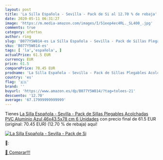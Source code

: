 ```yaml
---
layout: post
title: 'La Silla Española - Sevilla - Pack de Si al 12.70 % de rebaja'
date: 2020-05-11 06:31:27
image: 'https://m.media-amazon.com/images/I/51eep4ec4RL._SL400_.jpg'
comments: true
category: ofertas
author: ring
slug: 'B077Y5W814-es La Silla Española - Sevilla - Pack de Sillas Plegables...'
sku: 'B077Y5W814-es'
tags: [ 'la','española', ]
actualPrice: 61.5 EUR
currency: EUR
price: 61.5
comparePrice: 70.45 EUR
prodname: 'La Silla Española - Sevilla - Pack de Sillas Plegables Acolchadas  PVC  Aluminio  Azul  46x43.5x78 cm  6 Unidades'
country: 'es'
flag: '🇪🇸'
brand: ''
buyurl: 'https://www.amazon.es/dp/B077Y5W814/?tag=tolees-21'
descuento: '12.70'
average: '67.17999999999999'
---
```


Tienes [La Silla Española - Sevilla - Pack de Sillas Plegables Acolchadas  PVC  Aluminio  Azul  46x43.5x78 cm  6 Unidades](https://www.amazon.es/dp/B077Y5W814/?tag=tolees-21) con precio final de  61.5 EUR (original: 70.45 EUR) (12.70 %  de rebaja) aqui!

[![La Silla Española - Sevilla - Pack de Si](https://m.media-amazon.com/images/I/51eep4ec4RL._SL400_.jpg)](https://www.amazon.es/dp/B077Y5W814/?tag=tolees-21)

🔎:


[🛒 Comprar!!!](https://www.amazon.es/dp/B077Y5W814/?tag=tolees-21)
